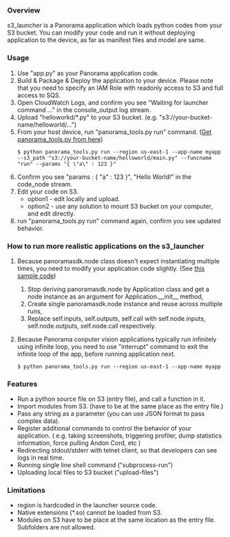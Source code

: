 ### Overview

s3_launcher is a Panorama application which loads python codes from your S3 bucket. You can modify your code and run it without deploying application to the device, as far as manifest files and model are same.

### Usage

1. Use "app.py" as your Panorama application code.
1. Build & Package & Deploy the application to your device. Please note that you need to specify an IAM Role with readonly access to S3 and full access to SQS.
1. Open CloudWatch Logs, and confirm you see "Waiting for launcher command ..." in the console_output log stream.
1. Upload "helloworkd/*.py" to your S3 bucket. (e.g. "s3://your-bucket-name/helloworld/...")
1. From your host device, run "panorama_tools.py run" command. ([Get panorama_tools.py from here](https://code.amazon.com/packages/ShimomutPersonal/blobs/mainline/--/panorama/tools/panorama_tools.py))
    ```
    $ python panorama_tools.py run --region us-east-1 --app-name myapp --s3_path "s3://your-bucket-name/helloworld/main.py" --funcname "run" --params "{ \"a\" : 123 }"
    ```
1. Confirm you see "params : { "a" : 123 }", "Hello World!" in the code_node stream.
1. Edit your code on S3.
    * option1 - edit locally and upload.
    * option2 - use any solution to mount S3 bucket on your computer, and edit directly.
1. run "panorama_tools.py run" command again, confirm you see updated behavior.


### How to run more realistic applications on the s3_launcher

1. Because panoramasdk.node class doesn't expect instantiating multiple times, you need to modify your application code slightly. (See [this sample code](https://code.amazon.com/packages/ShimomutPersonal/blobs/mainline/--/panorama/samples/pose_estimation/internal/dev_src/app.py))
    1. Stop deriving panoramasdk.node by Application class and get a node instance as an argument for Application.\_\_init__ method, 
    2. Create single panoramasdk.node instance and reuse across multiple runs,
    3. Replace self.inputs, self.outputs, self.call with self.node.inputs, self.node.outputs, self.node.call respectively.
    
2. Because Panorama conputer vision applications typically run infinitely using infinite loop, you need to use "interrupt" command to exit the infinite loop of the app, before running application next. 
    ```
    $ python panorama_tools.py run --region us-east-1 --app-name myapp
    ```


### Features

* Run a python source file on S3 (entry file), and call a function in it.
* Import modules from S3. (have to be at the same place as the entry file.)
* Pass any string as a parameter (you can use JSON format to pass complex data).
* Register additional commands to control the behavior of your application. ( e.g. taking screenshots, triggering profiler, dump statistics information, force pulling Andon Cord, etc )
* Redirecting stdout/stderr with telnet client, so that developers can see logs in real time.
* Running single line shell command ("subprocess-run")
* Uploading local files to S3 bucket ("upload-files")

### Limitations

* region is hardcoded in the launcher source code.
* Native extensions (*.so) cannot be loaded from S3.
* Modules on S3 have to be place at the same location as the entry file. Subfolders are not allowed.